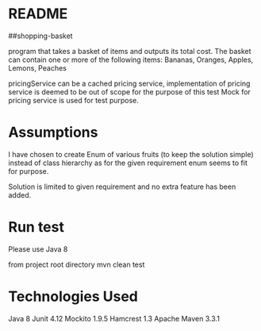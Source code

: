 README
======

##shopping-basket

program that takes a basket of items and outputs its total cost.
The basket can contain one or more of the following items: Bananas, Oranges, Apples, Lemons, Peaches

pricingService  can be a cached pricing service,  implementation of pricing service is deemed to be out of scope for the purpose of this test
Mock for pricing service is used for test purpose.

Assumptions
===========
I have chosen to create Enum of various fruits (to keep the solution simple) instead of class hierarchy 
as for the given requirement enum seems to fit for purpose.

Solution is limited to given requirement and no extra feature has been added.  
 
Run test
========

Please use Java 8 

from project root directory 
mvn clean test

Technologies Used
===============
Java 8
Junit 4.12
Mockito 1.9.5
Hamcrest 1.3
Apache Maven 3.3.1

